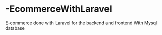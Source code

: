 # -EcommerceWithLaravel
E-commerce done with Laravel for the backend and frontend With Mysql database
